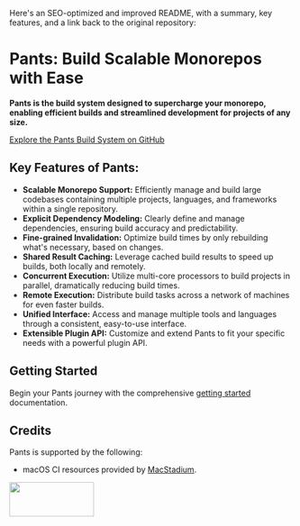 Here's an SEO-optimized and improved README, with a summary, key features, and a link back to the original repository:

# Pants: Build Scalable Monorepos with Ease

**Pants is the build system designed to supercharge your monorepo, enabling efficient builds and streamlined development for projects of any size.**

[Explore the Pants Build System on GitHub](https://github.com/pantsbuild/pants)

## Key Features of Pants:

*   **Scalable Monorepo Support:** Efficiently manage and build large codebases containing multiple projects, languages, and frameworks within a single repository.
*   **Explicit Dependency Modeling:** Clearly define and manage dependencies, ensuring build accuracy and predictability.
*   **Fine-grained Invalidation:** Optimize build times by only rebuilding what's necessary, based on changes.
*   **Shared Result Caching:** Leverage cached build results to speed up builds, both locally and remotely.
*   **Concurrent Execution:** Utilize multi-core processors to build projects in parallel, dramatically reducing build times.
*   **Remote Execution:** Distribute build tasks across a network of machines for even faster builds.
*   **Unified Interface:** Access and manage multiple tools and languages through a consistent, easy-to-use interface.
*   **Extensible Plugin API:** Customize and extend Pants to fit your specific needs with a powerful plugin API.

## Getting Started

Begin your Pants journey with the comprehensive [getting started](https://www.pantsbuild.org/stable/docs/getting-started) documentation.

## Credits

Pants is supported by the following:

*   macOS CI resources provided by [MacStadium](https://www.macstadium.com/).

<img width="150" height="61" src="https://uploads-ssl.webflow.com/5ac3c046c82724970fc60918/5c019d917bba312af7553b49_MacStadium-developerlogo.png">